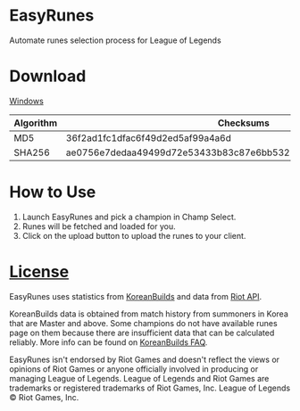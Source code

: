 
# EasyRunes

Automate runes selection process for League of Legends


# Download

[Windows](https://github.com/lowyiyiu/EasyRunes/releases/download/v1.0.1/EasyRunes.exe)

| Algorithm | Checksums                                                        |
| --------- | ---------------------------------------------------------------- |
| MD5       | 36f2ad1fc1dfac6f49d2ed5af99a4a6d                                 |
| SHA256    | ae0756e7dedaa49499d72e53433b83c87e6bb5325b1ed110b90fa39ae2bb4c78 |


# How to Use

1. Launch EasyRunes and pick a champion in Champ Select.
2. Runes will be fetched and loaded for you.
3. Click on the upload button to upload the runes to your client.


# [License](https://github.com/lowyiyiu/EasyRunes/tree/master/LICENSE)
EasyRunes uses statistics from [KoreanBuilds]([https://koreanbuilds.net/](https://koreanbuilds.net/)) and data from [Riot API]([https://developer.riotgames.com/](https://developer.riotgames.com/)).  

KoreanBuilds data is obtained from match history from summoners in Korea that are Master and above. Some champions do not have available runes page on them because there are insufficient data that can be calculated reliably. More info can be found on [KoreanBuilds FAQ]([https://koreanbuilds.net/](https://koreanbuilds.net/faq)).

EasyRunes isn't endorsed by Riot Games and doesn't reflect the views or opinions of Riot Games or anyone officially involved in producing or managing League of Legends. League of Legends and Riot Games are trademarks or registered trademarks of Riot Games, Inc. League of Legends © Riot Games, Inc.
